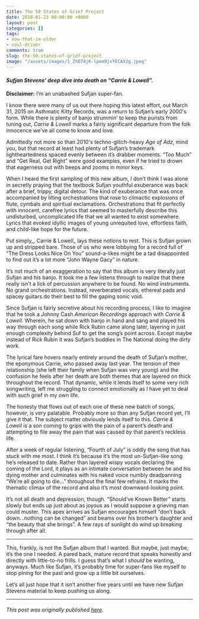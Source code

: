 ```yaml
---
title: The 50 States of Grief Project
date: 2018-01-23 00:00:00 +0000
layout: post
categories: []
tags:
- now-that-im-older
- soul-driver
comments: true
slug: the-50-states-of-grief-project
image: "/assets/images/1_ZhD74jK-lpem9jvYECAX2g.jpeg"
---
```

#### _Sufjan Stevens’ deep dive into death on “Carrie & Lowell”._

**Disclaimer:** I’m an unabashed Sufjan super-fan.

I know there were many of us out there hoping this latest effort, out March 31, 2015 on Asthmatic Kitty Records, was a return to Sufjan’s early 2000's form. While there is plenty of banjo strummin’ to keep the purists from tuning out, _Carrie & Lowell_ marks a fairly significant departure from the folk innocence we've all come to know and love.

Admittedly not more so than 2010's techno-glitch-heavy _Age of Adz_, mind you, but that record at least had plenty of Sufjan’s trademark lightheartedness spaced evenly between it’s drabber moments. “Too Much” and “Get Real, Get Right” were good examples, even if he tried to drown that eagerness out with beeps and zooms in minor keys.

When I heard the first sampling of this new album, I don’t think I was alone in secretly praying that the textbook Sufjan youthful exuberance was back after a brief, trippy, digital detour. The kind of exuberance that was once accompanied by lilting orchestrations that rose to climactic explosions of flute, cymbals and spiritual exclamations. Orchestrations that fit perfectly with innocent, carefree lyrics that seemed to masterfully describe this undisturbed, uncomplicated life that we all wanted to exist somewhere. Lyrics that evoked idyllic images of young unrequited love, effortless faith, and child-like hope for the future.

Put simply_, Carrie & Lowell_ lays these notions to rest. This is Sufjan grown up and stripped bare. Those of us who were lobbying for a record full of “The Dress Looks Nice On You” sound-a-likes might be a tad disappointed to find out it’s a lot more “John Wayne Gacy” in nature.

It’s not much of an exaggeration to say that this album is very literally just Sufjan and his banjo. It took me a few listens through to realize that there really isn't a lick of percussion anywhere to be found. No wind instruments. No grand orchestrations. Instead, reverberated vocals, ethereal pads and spacey guitars do their best to fill the gaping sonic void.

Since Sufjan is fairly secretive about his recording process, I like to imagine that he took a Johnny Cash _American Recordings_ approach with _Carrie & Lowell_. Wherein, he sat down with banjo in hand and sang and played his way through each song while Rick Rubin came along later, layering in just enough complexity behind Suf to get the song’s point across. Except maybe instead of Rick Rubin it was Sufjan’s buddies in The National doing the dirty work.

The lyrical fare hovers nearly entirely around the death of Sufjan’s mother, the eponymous Carrie, who passed away last year. The tension of their relationship (she left their family when Sufjan was very young) and the confusion he feels after her death are both themes that are layered on thick throughout the record. That dynamic, while it lends itself to some very rich songwriting, left me struggling to connect emotionally as I have yet to deal with such grief in my own life.

The honesty that flows out of each one of these new batch of songs, however, is very palatable. Probably more so than any Sufjan record yet, I’ll give it that. The subject matter obviously lends itself to this. _Carrie & Lowell_ is a son coming to grips with the pain of a parent’s death and attempting to file away the pain that was caused _by_ that parent’s reckless life.

After a week of regular listening, “Fourth of July” is oddly the song that has stuck with me most. I think it’s because it’s the most un-Sufjan-like song he’s released to date. Rather than layered wispy vocals declaring the coming of the Lord, it plays as an intimate conversation between he and his dying mother and culminates with his naked voice numbly deadpanning “We’re all going to die...” throughout the final few refrains. It marks the thematic climax of the record and also it’s most downward-looking point.

It’s not all death and depression, though. “Should’ve Known Better” starts slowly but ends up just about as joyous as I would suppose a grieving man could muster. This apex arrives as Sufjan encourages himself “don’t back down…nothing can be changed” and beams over his brother’s daughter and “the beauty that she brings”. A few rays of sunlight do wind up breaking through after all.

---

This, frankly, is not the Sufjan album that I wanted. But maybe, just maybe, it’s the one I needed. A pared back, mature record that speaks honestly and directly with little-to-no frills. I guess that’s what I _should_ be wanting, anyways. Much like Sufjan, it’s probably time for super-fans like myself to stop pining for the past and grow up a little bit ourselves.

Let’s all just hope that it isn’t another five years until we have new Sufjan Stevens material to keep pushing us along.

---

###### _This post was originally published_ [_here_](https://medium.com/@ryanstraits/the-50-states-of-grief-b8c798f3ca87)_._  